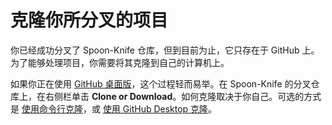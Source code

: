 # 克隆你所分叉的项目

你已经成功分叉了 Spoon-Knife 仓库，但到目前为止，它只存在于 GitHub 上。为了能够处理项目，你需要将其克隆到自己的计算机上。

如果你正在使用 [GitHub 桌面版](https://desktop.github.com/)，这个过程轻而易举。在 Spoon-Knife 的分叉仓库上，在右侧栏单击 **Clone or Download**。如何克隆取决于你自己。可选的方式是 [使用命令行克隆](https://services.github.com/on-demand/github-cli/clone-repo-cli)，或 [使用 GitHub Desktop 克隆](https://services.github.com/on-demand/github-desktop/clone-repository-github-desktop)。

